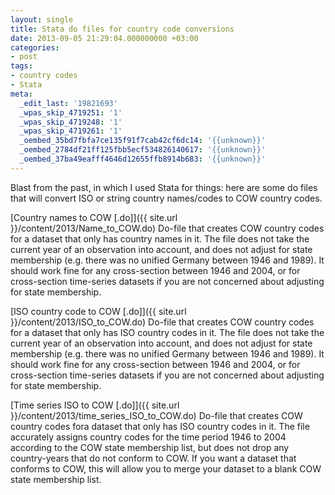 ```yaml
---
layout: single
title: Stata do files for country code conversions
date: 2013-09-05 21:29:04.000000000 +03:00
categories:
- post
tags:
- country codes
- Stata
meta:
  _edit_last: '19821693'
  _wpas_skip_4719251: '1'
  _wpas_skip_4719248: '1'
  _wpas_skip_4719261: '1'
  _oembed_35bd7fbfa7ce135f91f7cab42cf6dc14: '{{unknown}}'
  _oembed_2784df21ff125fbb5ecf534826140617: '{{unknown}}'
  _oembed_37ba49eafff4646d12655ffb8914b683: '{{unknown}}'
---
```


Blast from the past, in which I used Stata for things: here are some do files that will convert ISO or string country names/codes to COW country codes.

[Country names to COW [.do]]({{ site.url }}/content/2013/Name_to_COW.do) Do-file that creates COW country codes for a dataset that only has country names in it. The file does not take the current year of an observation into account, and does not adjust for state membership (e.g. there was no unified Germany between 1946 and 1989). It should work fine for any cross-section between 1946 and 2004, or for cross-section time-series datasets if you are not concerned about adjusting for state membership.

[ISO country code to COW [.do]]({{ site.url }}/content/2013/ISO_to_COW.do) Do-file that creates COW country codes for a dataset that only has ISO country codes in it. The file does not take the current year of an observation into account, and does not adjust for state membership (e.g. there was no unified Germany between 1946 and 1989). It should work fine for any cross-section between 1946 and 2004, or for cross-section time-series datasets if you are not concerned about adjusting for state membership.

[Time series ISO to COW [.do]]({{ site.url }}/content/2013/time_series_ISO_to_COW.do) Do-file that creates COW country codes fora dataset that only has ISO country codes in it. The file accurately assigns country codes for the time period 1946 to 2004 according to the COW state membership list, but does not drop any country-years that do not conform to COW. If you want a dataset that conforms to COW, this will allow you to merge your dataset to a blank COW state membership list.